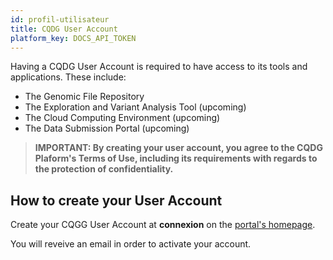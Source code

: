 ```yaml
---
id: profil-utilisateur
title: CQDG User Account 
platform_key: DOCS_API_TOKEN
---
```


Having a CQDG User Account is required to have access to its tools and applications. These include:  

-	The Genomic File Repository 
-	The Exploration and Variant Analysis Tool (upcoming)  
-	The Cloud Computing Environment (upcoming) 
-	The Data Submission Portal (upcoming) 


 > **IMPORTANT: By creating your user account, you agree to the CQDG Plaform's Terms of Use, including its requirements with regards to the protection of confidentiality.** 

## How to create your User Account

Create your CQGG User Account at **connexion** on the [portal's homepage](https://plateforme.cqdg.ca). 

You will reveive an email in order to activate your account. 